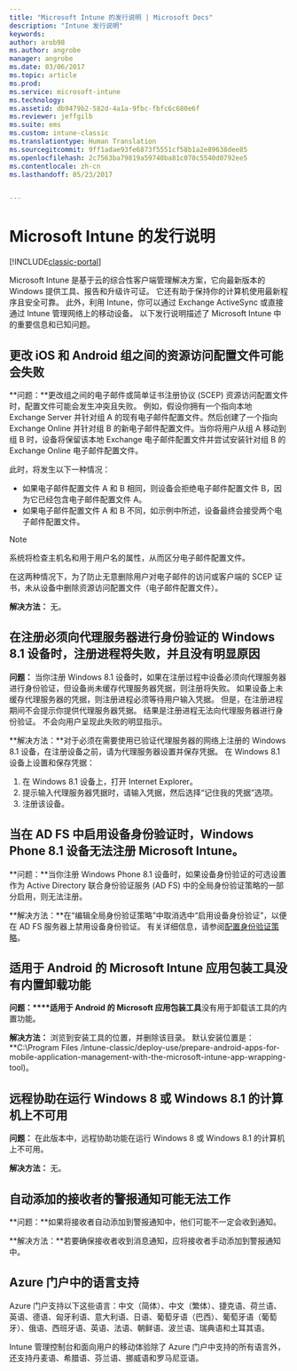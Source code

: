 ```yaml
---
title: "Microsoft Intune 的发行说明 | Microsoft Docs"
description: "Intune 发行说明"
keywords: 
author: arob98
ms.author: angrobe
manager: angrobe
ms.date: 03/06/2017
ms.topic: article
ms.prod: 
ms.service: microsoft-intune
ms.technology: 
ms.assetid: db9479b2-582d-4a1a-9fbc-fbfc6c680e6f
ms.reviewer: jeffgilb
ms.suite: ems
ms.custom: intune-classic
ms.translationtype: Human Translation
ms.sourcegitcommit: 9ff1adae93fe6873f5551cf58b1a2e89638dee85
ms.openlocfilehash: 2c7563ba79819a59740ba81c078c5540d0792ee5
ms.contentlocale: zh-cn
ms.lasthandoff: 05/23/2017


---
```


# <a name="release-notes-for-microsoft-intune"></a>Microsoft Intune 的发行说明

[!INCLUDE[classic-portal](../includes/classic-portal.md)]

Microsoft Intune 是基于云的综合性客户端管理解决方案，它向最新版本的 Windows 提供工具、报告和升级许可证。 它还有助于保持你的计算机使用最新程序且安全可靠。 此外，利用 Intune，你可以通过 Exchange ActiveSync 或直接通过 Intune 管理网络上的移动设备。 以下发行说明描述了 Microsoft Intune 中的重要信息和已知问题。

<!-- 3-6-17: customer asked if this is still current; Stacie asked Chris Baldwin about it. Chris said it's a Samsung issue, but that he hasn't heard any reports about it for months, so he suggested that I share that with the customer and remove this item from the release notes. I'm only going to comment it out in case it resurfaces.
## Android users can’t send email when conditional access for Exchange Online is implemented

**Issue:** Users running Samsung Android 5.1.1 and later on their devices can't send email when conditional access for Exchange Online has been set up. Samsung acknowledges that the issue is in its built-in email client in Android 5.1.1 and later, and is investigating a fix.

**Workaround 1:** Advise users to use the Outlook app for Android.

**Workaround 2:** To let affected users send email, you can follow these steps:

1. Put each affected user in a security group in the “exempted groups” section of the conditional access policy for Exchange Online.
2. Let the user temporarily sync email on the built-in email client.
3. Remove the affected user from the exempted group, and confirm that the user can now send email.

Microsoft will continue to work closely with Samsung on a fix or additional workarounds.
-->


## <a name="changing-resource-access-profiles-between-groups-for-ios-and-android-might-fail"></a>更改 iOS 和 Android 组之间的资源访问配置文件可能会失败
**问题：**更改组之间的电子邮件或简单证书注册协议 (SCEP) 资源访问配置文件时，配置文件可能会发生冲突且失败。 例如，假设你拥有一个指向本地 Exchange Server 并针对组 A 的现有电子邮件配置文件。然后创建了一个指向 Exchange Online 并针对组 B 的新电子邮件配置文件。当你将用户从组 A 移动到组 B 时，设备将保留该本地 Exchange 电子邮件配置文件并尝试安装针对组 B 的 Exchange Online 电子邮件配置文件。

此时，将发生以下一种情况： 
* 如果电子邮件配置文件 A 和 B 相同，则设备会拒绝电子邮件配置文件 B，因为它已经包含电子邮件配置文件 A。
* 如果电子邮件配置文件 A 和 B 不同，如示例中所述，设备最终会接受两个电子邮件配置文件。

> [!NOTE]
> 系统将检查主机名和用于用户名的属性，从而区分电子邮件配置文件。

在这两种情况下，为了防止无意删除用户对电子邮件的访问或客户端的 SCEP 证书，未从设备中删除资源访问配置文件（电子邮件配置文件）。

**解决方法：** 无。

## <a name="when-you-enroll-a-windows-81-device-that-must-authenticate-to-a-proxy-server-the-enrollment-process-fails-with-no-visible-cause"></a>在注册必须向代理服务器进行身份验证的 Windows 8.1 设备时，注册进程将失败，并且没有明显原因
**问题：** 当你注册 Windows 8.1 设备时，如果在注册过程中设备必须向代理服务器进行身份验证，但设备尚未缓存代理服务器凭据，则注册将失败。 如果设备上未缓存代理服务器的凭据，则注册进程必须等待用户输入凭据。 但是，在注册进程期间不会提示你提供代理服务器凭据。 结果是注册进程无法向代理服务器进行身份验证。 不会向用户呈现此失败的明显指示。

**解决方法：**对于必须在需要使用已验证代理服务器的网络上注册的 Windows 8.1 设备，在注册设备之前，请为代理服务器设置并保存凭据。 在 Windows 8.1 设备上设置和保存凭据：

1.  在 Windows 8.1 设备上，打开 Internet Explorer。
2.  提示输入代理服务器凭据时，请输入凭据，然后选择“记住我的凭据”选项。
3.  注册该设备。

## <a name="windows-phone-81-devices-fail-to-enroll-with-microsoft-intune-when-device-authentication-is-enabled-in-ad-fs"></a>当在 AD FS 中启用设备身份验证时，Windows Phone 8.1 设备无法注册 Microsoft Intune。
**问题：**当你注册 Windows Phone 8.1 设备时，如果设备身份验证的可选设置作为 Active Directory 联合身份验证服务 (AD FS) 中的全局身份验证策略的一部分启用，则无法注册。

**解决方法：**在“编辑全局身份验证策略”中取消选中“启用设备身份验证”，以便在 AD FS 服务器上禁用设备身份验证。 有关详细信息，请参阅[配置身份验证策略](http://technet.microsoft.com/library/dn486781.aspx)。


## <a name="microsoft-intune-app-wrapping-tool-for-android-has-no-built-in-uninstall-capability"></a>适用于 Android 的 Microsoft Intune 应用包装工具没有内置卸载功能
**问题：****适用于 Android 的 Microsoft 应用包装工具**没有用于卸载该工具的内置功能。

**解决方法：** 浏览到安装工具的位置，并删除该目录。 默认安装位置是：**C:\Program Files /intune-classic/deploy-use/prepare-android-apps-for-mobile-application-management-with-the-microsoft-intune-app-wrapping-tool)。

## <a name="remote-assistance-is-not-available-on-computers-that-run-windows-8-or-windows-81"></a>远程协助在运行 Windows 8 或 Windows 8.1 的计算机上不可用
**问题：** 在此版本中，远程协助功能在运行 Windows 8 或 Windows 8.1 的计算机上不可用。

**解决方法：** 无。

## <a name="alert-notifications-for-recipients-that-are-automatically-added-might-not-work"></a>自动添加的接收者的警报通知可能无法工作
**问题：**如果将接收者自动添加到警报通知中，他们可能不一定会收到通知。

**解决方法：**若要确保接收者收到消息通知，应将接收者手动添加到警报通知中。

## <a name="language-support-in-the-azure-portal"></a>Azure 门户中的语言支持
Azure 门户支持以下这些语言：中文（简体）、中文（繁体）、捷克语、荷兰语、英语、德语、匈牙利语、意大利语、日语、葡萄牙语（巴西）、葡萄牙语（葡萄牙）、俄语、西班牙语、英语、法语、朝鲜语、波兰语、瑞典语和土耳其语。

Intune 管理控制台和面向用户的移动体验除了 Azure 门户中支持的所有语言外，还支持丹麦语、希腊语、芬兰语、挪威语和罗马尼亚语。

